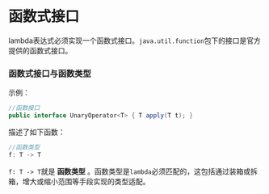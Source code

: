 函数式接口
==========================
lambda表达式必须实现一个函数式接口。`java.util.function`包下的接口是官方提供的函数式接口。

### 函数式接口与函数类型
示例：
```java
//函数接口
public interface UnaryOperator<T> { T apply(T t); }
```
描述了如下函数：
```java
//函数类型
f: T -> T
```
`f: T -> T`就是 **函数类型** 。函数类型是`lambda`必须匹配的，这包括通过装箱或拆箱，增大或缩小范围等手段实现的类型适配。
